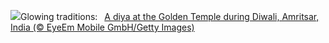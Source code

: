 ![](https://www.bing.com/th?id=OHR.DiyaDiwali_EN-US3108369974_UHD.jpg&w=1000)Glowing traditions:&nbsp;&ensp;[A diya at the Golden Temple during Diwali, Amritsar, India (© EyeEm Mobile GmbH/Getty Images)](https://www.bing.com/th?id=OHR.DiyaDiwali_EN-US3108369974_UHD.jpg)
<br><br/>
